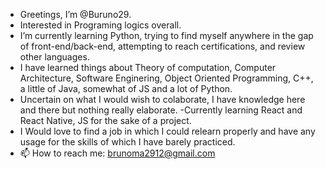 - Greetings, I’m @Buruno29.
- Interested in Programing logics overall.
- I’m currently learning Python, trying to find myself anywhere in the gap of front-end/back-end, 
attempting to reach certifications, and review other languages.
- I have learned things about Theory of computation, Computer Architecture, Software Enginering, Object Oriented Programming, C++, a little of Java, somewhat of JS and a lot of Python.
- Uncertain on what I would wish to colaborate, I have knowledge here and there but nothing really elaborate.
-Currently learning React and React Native, JS for the sake of a project.
- I Would love to find a job in which I could relearn properly and have any usage for the skills of which I have barely practiced.
- 📫 How to reach me: brunoma2912@gmail.com 
<!---
Buruno29/Buruno29 is a ✨ special ✨ repository because its `README.md` (this file) appears on your GitHub profile.
You can click the Preview link to take a look at your changes.
--->
